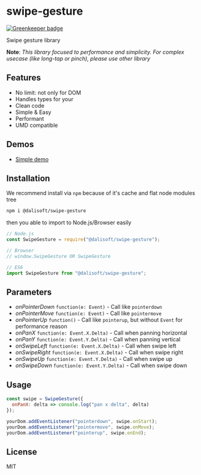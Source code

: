 # swipe-gesture

[![Greenkeeper badge](https://badges.greenkeeper.io/dalisoft/swipe-gesture.svg)](https://greenkeeper.io/)

Swipe gesture library

**Note**: _This library focused to performance and simplicity. For complex usecase (like long-tap or pinch), please use other library_

## Features

- No limit: not only for DOM
- Handles types for your
- Clean code
- Simple & Easy
- Performant
- UMD compatible

## Demos

- [Simple demo](https://codepen.io/dalisoft/pen/vwKrpw)

## Installation

We recommend install via `npm` because of it's cache and flat node modules tree

```bash
npm i @dalisoft/swipe-gesture
```

then you able to import to Node.js/Browser easily

```js
// Node.js
const SwipeGesture = require("@dalisoft/swipe-gesture");

// Browser
// window.SwipeGesture OR SwipeGesture

// ES6
import SwipeGesture from "@dalisoft/swipe-gesture";
```

## Parameters

- _onPointerDown_ `function(e: Event)` - Call like `pointerdown`
- _onPointerMove_ `function(e: Event)` - Call like `pointermove`
- _onPointerUp_ `function()` - Call like `pointerup`, but without `Event` for performance reason
- _onPanX_ `function(e: Event.X.Delta)` - Call when panning horizontal
- _onPanY_ `function(e: Event.Y.Delta)` - Call when panning vertical
- _onSwipeLeft_ `function(e: Event.X.Delta)` - Call when swipe left
- _onSwipeRight_ `function(e: Event.X.Delta)` - Call when swipe right
- _onSwipeUp_ `function(e: Event.Y.Delta)` - Call when swipe up
- _onSwipeDown_ `function(e: Event.Y.Delta)` - Call when swipe down

## Usage

```js
const swipe = SwipeGesture({
  onPanX: delta => console.log("pan x delta", delta)
});

yourDom.addEventListener("pointerdown", swipe.onStart);
yourDom.addEventListener("pointermove", swipe.onMove);
yourDom.addEventListener("pointerup", swipe.onEnd);
```

## License

MIT
